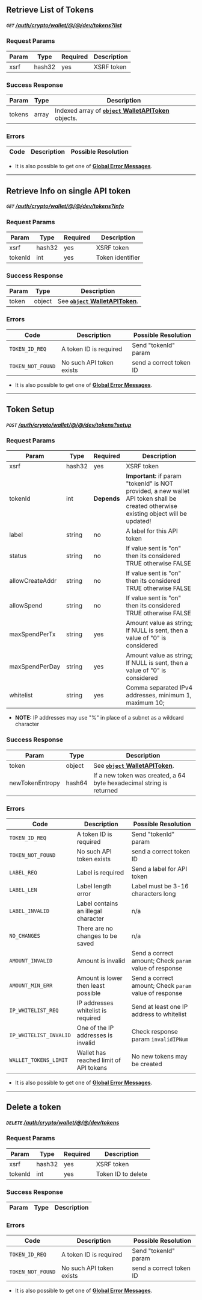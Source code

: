 
## Retrieve List of Tokens
##### `GET`  [/auth/crypto/wallet/@/@/dev/tokens?list]()

### Request Params

Param | Type | Required | Description
--- | --- | --- | ---
xsrf | hash32 | yes | XSRF token

### Success Response

Param | Type |  Description
--- | --- | --- 
tokens | array | Indexed array of [**`object` WalletAPIToken**](../../../../../models/CRYPTO.md#object-walletapitoken) objects.

### Errors

Code | Description| Possible Resolution
--- | --- | ---

* It is also possible to get one of [**Global Error Messages**](../../../../../README.md#global-error-messages).

---

## Retrieve Info on single API token
##### `GET`  [/auth/crypto/wallet/@/@/dev/tokens?info]()

### Request Params

Param | Type | Required | Description
--- | --- | --- | ---
xsrf | hash32 | yes | XSRF token
tokenId | int | yes | Token identifier

### Success Response

Param | Type |  Description
--- | --- | --- 
token | object | See [**`object` WalletAPIToken**](../../../../../models/CRYPTO.md#object-walletapitoken).

### Errors

Code | Description| Possible Resolution
--- | --- | ---
`TOKEN_ID_REQ` | A token ID is required | Send "tokenId" param
`TOKEN_NOT_FOUND` | No such API token exists | send a correct token ID

* It is also possible to get one of [**Global Error Messages**](../../../../../README.md#global-error-messages).

---

## Token Setup
##### `POST`  [/auth/crypto/wallet/@/@/dev/tokens?setup]()

### Request Params

Param | Type | Required | Description
--- | --- | --- | ---
xsrf | hash32 | yes | XSRF token
tokenId | int | **Depends** | **Important:** if param "tokenId" is NOT provided, a new wallet API token shall be created otherwise existing object will be updated!
label | string | no | A label for this API token
status | string | no | If value sent is "on" then its considered TRUE otherwise FALSE
allowCreateAddr | string | no | If value sent is "on" then its considered TRUE otherwise FALSE
allowSpend | string | no | If value sent is "on" then its considered TRUE otherwise FALSE
maxSpendPerTx | string | yes | Amount value as string; If NULL is sent, then a value of "0" is considered
maxSpendPerDay | string | yes | Amount value as string; If NULL is sent, then a value of "0" is considered
whitelist | string | yes | Comma separated IPv4 addresses, minimum 1, maximum 10;

* **NOTE:** IP addresses may use "%" in place of a subnet as a wildcard character

### Success Response

Param | Type |  Description
--- | --- | --- 
token | object | See [**`object` WalletAPIToken**](../../../../../models/CRYPTO.md#object-walletapitoken).
newTokenEntropy | hash64 | If a new token was created, a 64 byte hexadecimal string is returned

### Errors

Code | Description| Possible Resolution
--- | --- | ---
`TOKEN_ID_REQ` | A token ID is required | Send "tokenId" param
`TOKEN_NOT_FOUND` | No such API token exists | send a correct token ID
`LABEL_REQ` | Label is required | Send a label for API token 
`LABEL_LEN` | Label length error | Label must be 3-16 characters long
`LABEL_INVALID` | Label contains an illegal character | n/a
`NO_CHANGES` | There are no changes to be saved | n/a
`AMOUNT_INVALID` | Amount is invalid | Send a correct amount; Check `param` value of response
`AMOUNT_MIN_ERR` | Amount is lower then least possible | Send a correct amount; Check `param` value of response
`IP_WHITELIST_REQ` | IP addresses whitelist is required | Send at least one IP address to whitelist
`IP_WHITELIST_INVALID` | One of the IP addresses is invalid | Check response param `invalidIPNum` 
`WALLET_TOKENS_LIMIT` | Wallet has reached limit of API tokens | No new tokens may be created

* It is also possible to get one of [**Global Error Messages**](../../../../../README.md#global-error-messages).

---

## Delete a token
##### `DELETE`  [/auth/crypto/wallet/@/@/dev/tokens]()

### Request Params

Param | Type | Required | Description
--- | --- | --- | ---
xsrf | hash32 | yes | XSRF token
tokenId | int | yes | Token ID to delete

### Success Response

Param | Type |  Description
--- | --- | --- 

### Errors

Code | Description| Possible Resolution
--- | --- | ---
`TOKEN_ID_REQ` | A token ID is required | Send "tokenId" param
`TOKEN_NOT_FOUND` | No such API token exists | send a correct token ID

* It is also possible to get one of [**Global Error Messages**](../../../../../README.md#global-error-messages).